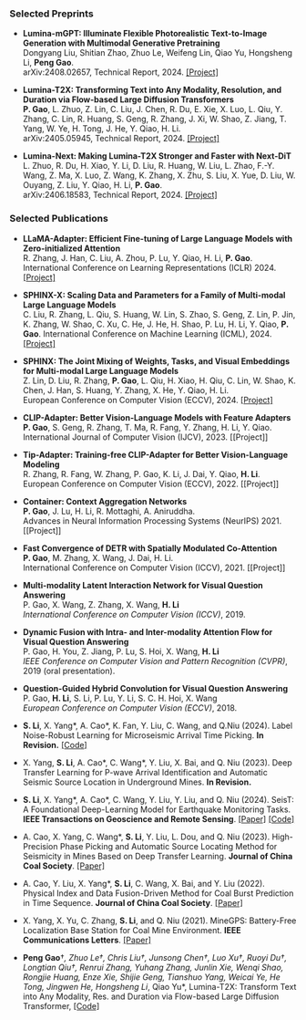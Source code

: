 ### Selected Preprints


- **Lumina-mGPT: Illuminate Flexible Photorealistic Text-to-Image Generation with Multimodal Generative Pretraining**  
  Dongyang Liu, Shitian Zhao, Zhuo Le, Weifeng Lin, Qiao Yu, Hongsheng Li, **Peng Gao**.  
  arXiv:2408.02657, Technical Report, 2024. [[Project]](https://github.com/Alpha-VLLM/Lumina-mGPT)

- **Lumina-T2X: Transforming Text into Any Modality, Resolution, and Duration via Flow-based Large Diffusion Transformers**  
  **P. Gao**, L. Zhuo, Z. Lin, C. Liu, J. Chen, R. Du, E. Xie, X. Luo, L. Qiu, Y. Zhang, C. Lin, R. Huang, S. Geng, R. Zhang, J. Xi, W. Shao, Z. Jiang, T. Yang, W. Ye, H. Tong, J. He, Y. Qiao, H. Li.  
  arXiv:2405.05945, Technical Report, 2024. [[Project]](https://github.com/Alpha-VLLM/Lumina-T2X)

- **Lumina-Next: Making Lumina-T2X Stronger and Faster with Next-DiT**  
  L. Zhuo, R. Du, H. Xiao, Y. Li, D. Liu, R. Huang, W. Liu, L. Zhao, F.-Y. Wang, Z. Ma, X. Luo, Z. Wang, K. Zhang, X. Zhu, S. Liu, X. Yue, D. Liu, W. Ouyang, Z. Liu, Y. Qiao, H. Li, **P. Gao**.  
  arXiv:2406.18583, Technical Report, 2024. [[Project]](https://github.com/Alpha-VLLM/Lumina-T2X)



### Selected Publications

- **LLaMA-Adapter: Efficient Fine-tuning of Large Language Models with Zero-initialized Attention**  
  R. Zhang, J. Han, C. Liu, A. Zhou, P. Lu, Y. Qiao, H. Li, **P. Gao**.  
  International Conference on Learning Representations (ICLR) 2024. [[Project]](https://github.com/OpenGVLab/LLaMA-Adapter)

- **SPHINX-X: Scaling Data and Parameters for a Family of Multi-modal Large Language Models**  
  C. Liu, R. Zhang, L. Qiu, S. Huang, W. Lin, S. Zhao, S. Geng, Z. Lin, P. Jin, K. Zhang, W. Shao, C. Xu, C. He, J. He, H. Shao, P. Lu, H. Li, Y. Qiao, **P. Gao**. 
  International Conference on Machine Learning (ICML), 2024. [[Project]](https://github.com/Alpha-VLLM/LLaMA2-Accessory)

- **SPHINX: The Joint Mixing of Weights, Tasks, and Visual Embeddings for Multi-modal Large Language Models**  
  Z. Lin, D. Liu, R. Zhang, **P. Gao**, L. Qiu, H. Xiao, H. Qiu, C. Lin, W. Shao, K. Chen, J. Han, S. Huang, Y. Zhang, X. He, Y. Qiao, H. Li.  
  European Conference on Computer Vision (ECCV), 2024. [[Project]](https://github.com/Alpha-VLLM/LLaMA2-Accessory)

- **CLIP-Adapter: Better Vision-Language Models with Feature Adapters**  
  **P. Gao**, S. Geng, R. Zhang, T. Ma, R. Fang, Y. Zhang, H. Li, Y. Qiao.  
  International Journal of Computer Vision (IJCV), 2023. [[Project]]

- **Tip-Adapter: Training-free CLIP-Adapter for Better Vision-Language Modeling**  
  R. Zhang, R. Fang, W. Zhang, P. Gao, K. Li, J. Dai, Y. Qiao, **H. Li**.  
  European Conference on Computer Vision (ECCV), 2022. [[Project]]

- **Container: Context Aggregation Networks**  
  **P. Gao**, J. Lu, H. Li, R. Mottaghi, A. Aniruddha.  
  Advances in Neural Information Processing Systems (NeurIPS) 2021. [[Project]]
 
- **Fast Convergence of DETR with Spatially Modulated Co-Attention**  
  **P. Gao**, M. Zhang, X. Wang, J. Dai, H. Li.  
  International Conference on Computer Vision (ICCV), 2021. [[Project]]

- **Multi-modality Latent Interaction Network for Visual Question Answering**  
  P. Gao, X. Wang, Z. Zhang, X. Wang, **H. Li**  
  *International Conference on Computer Vision (ICCV)*, 2019.


- **Dynamic Fusion with Intra- and Inter-modality Attention Flow for Visual Question Answering**  
  P. Gao, H. You, Z. Jiang, P. Lu, S. Hoi, X. Wang, **H. Li**  
  *IEEE Conference on Computer Vision and Pattern Recognition (CVPR)*, 2019 (oral presentation).

- **Question-Guided Hybrid Convolution for Visual Question Answering**  
  P. Gao, **H. Li**, S. Li, P. Lu, Y. Li, S. C. H. Hoi, X. Wang  
  *European Conference on Computer Vision (ECCV)*, 2018.






































- <strong>S. Li</strong>, X. Yang*, A. Cao*, K. Fan, Y. Liu, C. Wang, and Q.Niu (2024). Label Noise-Robust Learning for Microseismic Arrival Time Picking. <strong>In Revision.</strong> [[Code]](https://github.com/senli1073/LNRL)

- X. Yang, <strong>S. Li</strong>, A. Cao*, C. Wang*, Y. Liu, X. Bai, and Q. Niu (2023). Deep Transfer Learning for P-wave Arrival Identification and Automatic Seismic Source Location in Underground Mines. <strong>In Revision.</strong>

- <strong>S. Li</strong>, X. Yang*, A. Cao*, C. Wang, Y. Liu, Y. Liu, and Q. Niu (2024). SeisT: A Foundational Deep-Learning Model for Earthquake Monitoring Tasks. <strong>IEEE Transactions on Geoscience and Remote Sensing</strong>. [[Paper]](https://doi.org/10.1109/TGRS.2024.3371503) [[Code]](https://github.com/senli1073/SeisT)

- A. Cao, X. Yang, C. Wang*, <strong>S. Li</strong>, Y. Liu, L. Dou, and Q. Niu (2023). High-Precision Phase Picking and Automatic Source Locating Method for Seismicity in Mines Based on Deep Transfer Learning. <strong>Journal of China Coal Society</strong>. [[Paper]](https://doi.org/10.13225/j.cnki.jccs.2023.0095)

- A. Cao, Y. Liu, X. Yang*, <strong>S. Li</strong>, C. Wang, X. Bai, and Y. Liu (2022). Physical Index and Data Fusion-Driven Method for Coal Burst Prediction in Time Sequence. <strong>Journal of China Coal Society</strong>. [[Paper]](https://doi.org/10.13225/j.cnki.jccs.2022.0680)

- X. Yang, X. Yu, C. Zhang, <strong>S. Li</strong>, and Q. Niu (2021). MineGPS: Battery-Free Localization Base Station for Coal Mine Environment. <strong>IEEE Communications Letters</strong>. [[Paper]](https://doi.org/10.1109/LCOMM.2021.3081593)



- <strong>Peng Gao</strong>†*, Zhuo Le†, Chris Liu†, Junsong Chen†, Luo Xu†, Ruoyi Du†, Longtian Qiu†, Renrui Zhang, Yuhang Zhang, Junlin Xie, Wenqi Shao, Rongjie Huang, Enze Xie, Shijie Geng, Tianshuo Yang, Weicai Ye, He Tong, Jingwen He, Hongsheng Li*, Qiao Yu*, Lumina-T2X: Transform Text into Any Modality, Res. and Duration via Flow-based Large Diffusion Transformer, [[Code]](https://github.com/Alpha-VLLM/Lumina-T2X)
